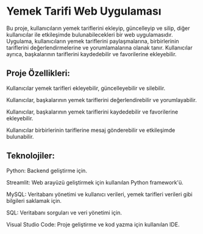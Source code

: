 
# Yemek Tarifi Web Uygulaması
Bu proje, kullanıcıların yemek tariflerini ekleyip, güncelleyip ve silip, diğer kullanıcılar ile etkileşimde bulunabilecekleri bir web uygulamasıdır. Uygulama, kullanıcıların yemek tariflerini paylaşmalarına, birbirlerinin tariflerini değerlendirmelerine ve yorumlamalarına olanak tanır. Kullanıcılar ayrıca, başkalarının tariflerini kaydedebilir ve favorilerine ekleyebilir.

## Proje Özellikleri:
Kullanıcılar yemek tarifleri ekleyebilir, güncelleyebilir ve silebilir.

Kullanıcılar, başkalarının yemek tariflerini değerlendirebilir ve yorumlayabilir.

Kullanıcılar, başkalarının yemek tariflerini kaydedebilir ve favorilerine ekleyebilir.

Kullanıcılar birbirlerinin tariflerine mesaj gönderebilir ve etkileşimde bulunabilir.

## Teknolojiler:
Python: Backend geliştirme için.

Streamlit: Web arayüzü geliştirmek için kullanılan Python framework'ü.

MySQL: Veritabanı yönetimi ve kullanıcı verileri, yemek tarifleri verileri gibi bilgileri saklamak için.

SQL: Veritabanı sorguları ve veri yönetimi için.

Visual Studio Code: Proje geliştirme ve kod yazma için kullanılan IDE.

